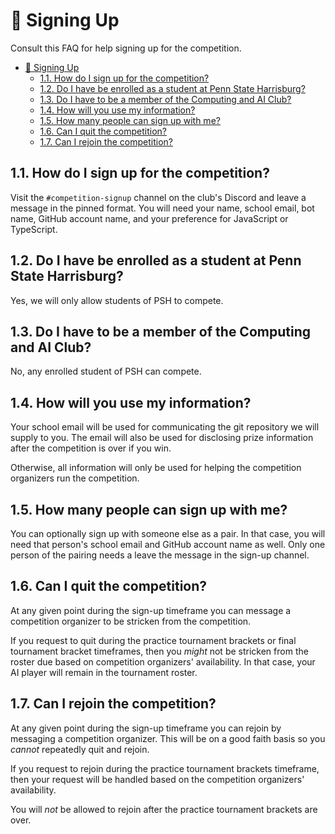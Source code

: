 # :pencil: Signing Up

Consult this FAQ for help signing up for the competition.

- [:pencil: Signing Up](#pencil-signing-up)
  - [1.1. How do I sign up for the competition?](#11-how-do-i-sign-up-for-the-competition)
  - [1.2. Do I have be enrolled as a student at Penn State Harrisburg?](#12-do-i-have-be-enrolled-as-a-student-at-penn-state-harrisburg)
  - [1.3. Do I have to be a member of the Computing and AI Club?](#13-do-i-have-to-be-a-member-of-the-computing-and-ai-club)
  - [1.4. How will you use my information?](#14-how-will-you-use-my-information)
  - [1.5. How many people can sign up with me?](#15-how-many-people-can-sign-up-with-me)
  - [1.6. Can I quit the competition?](#16-can-i-quit-the-competition)
  - [1.7. Can I rejoin the competition?](#17-can-i-rejoin-the-competition)

## 1.1. How do I sign up for the competition?

Visit the `#competition-signup` channel on the club's Discord and leave a message in the pinned format. You will need your name, school email, bot name, GitHub account name, and your preference for JavaScript or TypeScript.

## 1.2. Do I have be enrolled as a student at Penn State Harrisburg?

Yes, we will only allow students of PSH to compete.

## 1.3. Do I have to be a member of the Computing and AI Club?

No, any enrolled student of PSH can compete.

## 1.4. How will you use my information?

Your school email will be used for communicating the git repository we will supply to you. The email will also be used for disclosing prize information after the competition is over if you win.

Otherwise, all information will only be used for helping the competition organizers run the competition.

## 1.5. How many people can sign up with me?

You can optionally sign up with someone else as a pair. In that case, you will need that person's school email and GitHub account name as well. Only one person of the pairing needs a leave the message in the sign-up channel.

## 1.6. Can I quit the competition?

At any given point during the sign-up timeframe you can message a competition organizer to be stricken from the competition.

If you request to quit during the practice tournament brackets or final tournament bracket timeframes, then you _might_ not be stricken from the roster due based on competition organizers' availability. In that case, your AI player will remain in the tournament roster.

## 1.7. Can I rejoin the competition?

At any given point during the sign-up timeframe you can rejoin by messaging a competition organizer. This will be on a good faith basis so you _cannot_ repeatedly quit and rejoin.

If you request to rejoin during the practice tournament brackets timeframe, then your request will be handled based on the competition organizers' availability.

You will _not_ be allowed to rejoin after the practice tournament brackets are over.
